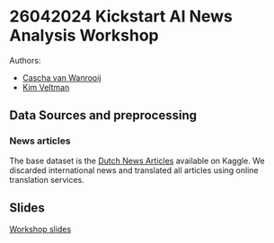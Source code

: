 # 26042024 Kickstart AI News Analysis Workshop
Authors: 
- [Cascha van Wanrooij](https://www.linkedin.com/in/caschavanwanrooij/)
- [Kim Veltman](https://www.linkedin.com/in/kim-veltman/)

## Data Sources and preprocessing

### News articles
The base dataset is the [Dutch News Articles](https://www.kaggle.com/datasets/maxscheijen/dutch-news-articles) available on Kaggle. We discarded international news and translated all articles using online translation services. 


## Slides 
[Workshop slides](https://docs.google.com/presentation/d/1Qo723cTB42XoHJeiXIN41mqQ95FobqdpfrNff_HPhco/edit#slide=id.g2c09e45248d_0_0)




